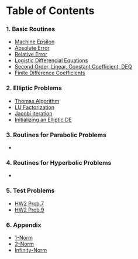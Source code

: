 # Table of Contents

### 1. Basic Routines
  - [Machine Epsilon](https://tannerwheeler.github.io/math5620/maceps)
  - [Absolute Error](https://tannerwheeler.github.io/math5620/errorAbs)
  - [Relative Error](https://tannerwheeler.github.io/math5620/errorRel)
  - [Logistic Differencial Equations](https://tannerwheeler.github.io/math5620/logistic_diff)
  - [Second Order, Linear, Constant Coefficient, DEQ](https://tannerwheeler.github.io/math5620/secondccoeff)
  - [Finite Difference Coefficients](https://tannerwheeler.github.io/math5620/coeffs)
  
### 2. Elliptic Problems
  - [Thomas Algorithm](https://tannerwheeler.github.io/math5620/thomas)
  - [LU Factorization](https://tannerwheeler.github.io/math5620/lu)
  - [Jacobi Iteration](https://tannerwheeler.github.io/math5620/jacobi)
  - [Initializing an Elliptic DE](https://tannerwheeler.github.io/math5620/init)
  
### 3. Routines for Parabolic Problems
  -
  
### 4. Routines for Hyperbolic Problems
  -
  
### 5. Test Problems
  - [HW2 Prob.7](https://tannerwheeler.github.io/math5620/hw2prob7)
  - [HW2 Prob.9](https://tannerwheeler.github.io/math5620/hw2prob9)
  
### 6. Appendix
  - [1-Norm](https://tannerwheeler.github.io/math5620/oneNorm)
  - [2-Norm](https://tannerwheeler.github.io/math5620/twoNorm)
  - [Infinity-Norm](https://tannerwheeler.github.io/math5620/infty)
